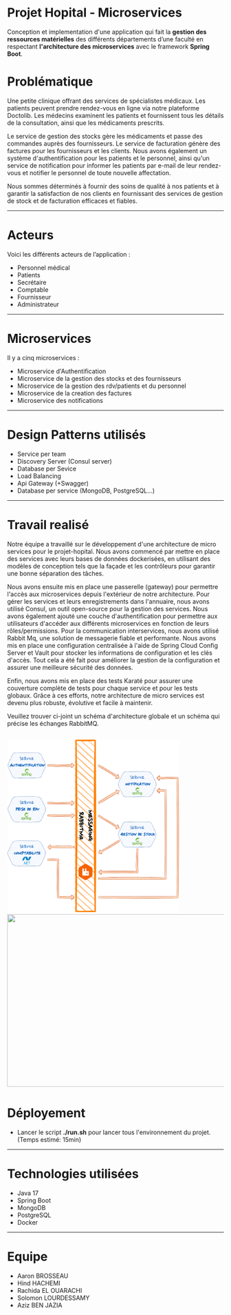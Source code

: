 # Projet Hopital - Microservices
Conception et implementation d'une application qui fait la **gestion des ressources matérielles** des différents départements d’une faculté en respectant **l'architecture des microservices** avec le framework **Spring Boot**.

# Problématique
Une petite clinique offrant des services de spécialistes médicaux. Les patients peuvent prendre rendez-vous en ligne via notre plateforme Doctolib. Les médecins examinent les patients et fournissent tous les détails de la consultation, ainsi que les médicaments prescrits.

Le service de gestion des stocks gère les médicaments et passe des commandes auprès des fournisseurs. Le service de facturation génère des factures pour les fournisseurs et les clients. Nous avons également un système d'authentification pour les patients et le personnel, ainsi qu'un service de notification pour informer les patients par e-mail de leur rendez-vous et notifier le personnel de toute nouvelle affectation.

Nous sommes déterminés à fournir des soins de qualité à nos patients et à garantir la satisfaction de nos clients en fournissant des services de gestion de stock et de facturation efficaces et fiables.

------------------------------------------------------
# Acteurs
Voici les différents acteurs de l’application :
+ Personnel médical
+ Patients
+ Secrétaire
+ Comptable
+ Fournisseur
+ Administrateur

------------------------------------------------------

# Microservices
Il y a cinq microservices :

+ Microservice d'Authentification
+ Microservice de la gestion des stocks et des fournisseurs
+ Microservice de la gestion des rdv/patients et du personnel
+ Microservice de la creation des factures
+ Microservice des notifications

------------------------------------------------------

# Design Patterns utilisés

+ Service per team
+ Discovery Server (Consul server)
+ Database per Sevice
+ Load Balancing
+ Api Gateway (+Swagger)
+ Database per service (MongoDB, PostgreSQL...)
------------------------------------------------------

# Travail realisé

Notre équipe a travaillé sur le développement d'une architecture de micro services pour le projet-hopital. Nous avons commencé par mettre en place des services avec leurs bases de données dockerisées, en utilisant des modèles de conception tels que la façade et les contrôleurs pour garantir une bonne séparation des tâches.

Nous avons ensuite mis en place une passerelle (gateway) pour permettre l'accès aux microservices depuis l'extérieur de notre architecture. Pour gérer les services et leurs enregistrements dans l'annuaire, nous avons utilisé Consul, un outil open-source pour la gestion des services.
Nous avons également ajouté une couche d'authentification pour permettre aux utilisateurs d'accéder aux différents microservices en fonction de leurs rôles/permissions. Pour la communication interservices, nous avons utilisé Rabbit Mq, une solution de messagerie fiable et performante.
Nous avons mis en place une configuration centralisée à l'aide de Spring Cloud Config Server et Vault pour stocker les informations de configuration et les clés d'accès. Tout cela a été fait pour améliorer la gestion de la configuration et assurer une meilleure sécurité des données.

Enfin, nous avons mis en place des tests Karaté pour assurer une couverture complète de tests pour chaque service et pour les tests globaux. Grâce à ces efforts, notre architecture de micro services est devenu plus robuste, évolutive et facile à maintenir.

Veuillez trouver ci-joint un schéma d'architecture globale et un schéma qui précise les échanges RabbitMQ.


<img height="400" src="./ressources/echanges-rabbitmq.png" width="400"/> <img height="400" src="./ressources/Schéma-Architecture-Microservices-ArchiV3.png" width="600"/>
------------------------------------------------------
# Déployement
+ Lancer le script **./run.sh** pour lancer tous l'environnement du projet. (Temps estimé: 15min)
------------------------------------------------------
# Technologies utilisées
+ Java 17
+ Spring Boot
+ MongoDB
+ PostgreSQL
+ Docker
------------------------------------------------------
# Equipe
+ Aaron BROSSEAU
+ Hind HACHEMI
+ Rachida EL OUARACHI 
+ Solomon LOURDESSAMY 
+ Aziz BEN JAZIA